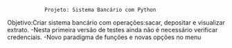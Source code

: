  
                Projeto: Sistema Bancário com Python
Objetivo:Criar sistema bancário com operações:sacar, depositar e visualizar extrato. 
        -Nesta primeira versão de testes ainda não é necessário verificar credenciais.
        -Novo paradígma de funções e novas opções no menu
    
